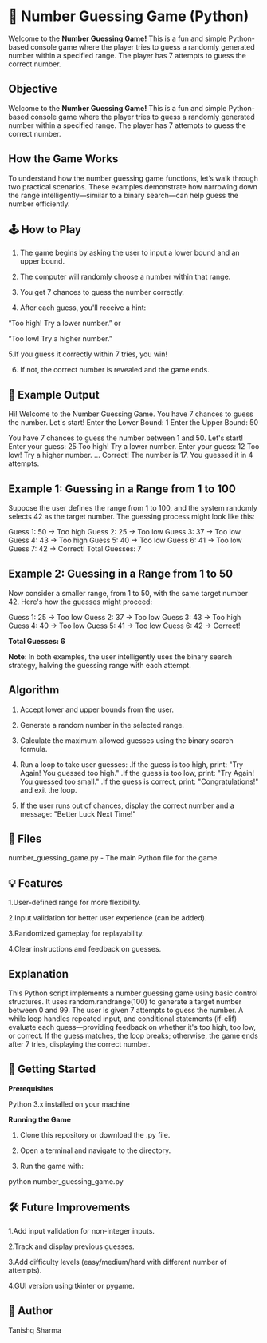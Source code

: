 # 🎯 Number Guessing Game (Python)

Welcome to the **Number Guessing Game!** This is a fun and simple Python-based console game where the player tries to guess a randomly generated number within a specified range. The player has 7 attempts to guess the correct number.

## Objective

Welcome to the **Number Guessing Game!** This is a fun and simple Python-based console game where the player tries to guess a randomly generated number within a specified range. The player has 7 attempts to guess the correct number.

## How the Game Works

To understand how the number guessing game functions, let’s walk through two practical scenarios. These examples demonstrate how narrowing down the range intelligently—similar to a binary search—can help guess the number efficiently.

## 🕹️ How to Play

1. The game begins by asking the user to input a lower bound and an upper bound.

2. The computer will randomly choose a number within that range.

3. You get 7 chances to guess the number correctly.

4. After each guess, you'll receive a hint:

  “Too high! Try a lower number.” or

  “Too low! Try a higher number.”

5.If you guess it correctly within 7 tries, you win!

6. If not, the correct number is revealed and the game ends.

## 📌 Example Output

Hi! Welcome to the Number Guessing Game.
You have 7 chances to guess the number. Let's start!
Enter the Lower Bound: 1
Enter the Upper Bound: 50

You have 7 chances to guess the number between 1 and 50. Let's start!
Enter your guess: 25
Too high! Try a lower number.
Enter your guess: 12
Too low! Try a higher number.
...
Correct! The number is 17. You guessed it in 4 attempts.

## Example 1: Guessing in a Range from 1 to 100

Suppose the user defines the range from 1 to 100, and the system randomly selects 42 as the target number. The guessing process might look like this:

Guess 1: 50 → Too high
Guess 2: 25 → Too low
Guess 3: 37 → Too low
Guess 4: 43 → Too high
Guess 5: 40 → Too low
Guess 6: 41 → Too low
Guess 7: 42 → Correct!
Total Guesses: 7

## Example 2: Guessing in a Range from 1 to 50

Now consider a smaller range, from 1 to 50, with the same target number 42. Here's how the guesses might proceed:

Guess 1: 25 → Too low
Guess 2: 37 → Too low
Guess 3: 43 → Too high
Guess 4: 40 → Too low
Guess 5: 41 → Too low
Guess 6: 42 → Correct!

**Total Guesses: 6**

**Note**: In both examples, the user intelligently uses the binary search strategy, halving the guessing range with each attempt.

## Algorithm

1. Accept lower and upper bounds from the user.

2. Generate a random number in the selected range.

3. Calculate the maximum allowed guesses using the binary search formula.
4. Run a loop to take user guesses:
   .If the guess is too high, print: "Try Again! You guessed too high."
   .If the guess is too low, print: "Try Again! You guessed too small."
   .If the guess is correct, print: "Congratulations!" and exit the loop.
5. If the user runs out of chances, display the correct number and a message: "Better Luck Next Time!"

## 📂 Files

number_guessing_game.py - The main Python file for the game.

## 💡 Features

1.User-defined range for more flexibility.

2.Input validation for better user experience (can be added).

3.Randomized gameplay for replayability.

4.Clear instructions and feedback on guesses.

## Explanation

This Python script implements a number guessing game using basic control structures. It uses random.randrange(100) to generate a target number between 0 and 99. The user is given 7 attempts to guess the number. A while loop handles repeated input, and conditional statements (if-elif) evaluate each guess—providing feedback on whether it's too high, too low, or correct. If the guess matches, the loop breaks; otherwise, the game ends after 7 tries, displaying the correct number.

## 🚀 Getting Started

**Prerequisites**

Python 3.x installed on your machine

**Running the Game**

1. Clone this repository or download the .py file.

2. Open a terminal and navigate to the directory.

3. Run the game with:

python number_guessing_game.py

## 🛠️ Future Improvements

1.Add input validation for non-integer inputs.

2.Track and display previous guesses.

3.Add difficulty levels (easy/medium/hard with different number of attempts).

4.GUI version using tkinter or pygame.

## 🙌 Author
Tanishq Sharma
